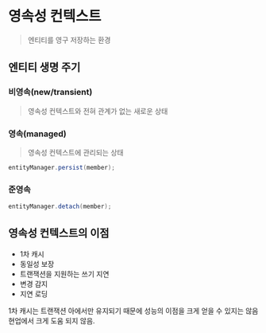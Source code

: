 # 영속성 컨텍스트
> 엔티티를 영구 저장하는 환경 

## 엔티티 생명 주기 
### 비영속(new/transient)
> 영속성 컨텍스트와 전혀 관계가 없는 새로운 상태 

### 영속(managed)
> 영속성 컨텍스트에 관리되는 상태
```java
entityManager.persist(member);
```

### 준영속
```java
entityManager.detach(member);
```

## 영속성 컨텍스트의 이점

- 1차 캐시 
- 동일성 보장
- 트랜잭션을 지원하는 쓰기 지연
- 변경 감지
- 지연 로딩

1차 캐시는 트랜잭션 아에서만 유지되기 때문에 성능의 이점을 크게 얻을 수 있지는 않음
현업에서 크게 도움 되지 않음. 


